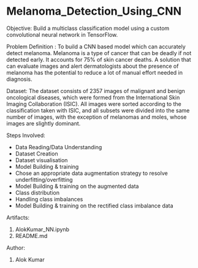 # Melanoma_Detection_Using_CNN


Objective:
Build a multiclass classification model using a custom convolutional neural network in TensorFlow. 

Problem Definition :
To build a CNN based model which can accurately detect melanoma. Melanoma is a type of cancer that can be deadly 
if not detected early. It accounts for 75% of skin cancer deaths. A solution that can evaluate images and alert dermatologists about 
the presence of melanoma has the potential to reduce a lot of manual effort needed in diagnosis.

Dataset:
The dataset consists of 2357 images of malignant and benign oncological diseases, which were formed from the International 
Skin Imaging Collaboration (ISIC). All images were sorted according to the classification taken with ISIC, and all subsets 
were divided into the same number of images, with the exception of melanomas and moles, whose images are slightly dominant.

Steps Involved:
 - Data Reading/Data Understanding
 - Dataset Creation
 - Dataset visualisation
 - Model Building & training 
 - Chose an appropriate data augmentation strategy to resolve underfitting/overfitting 
 - Model Building & training on the augmented data
 - Class distribution
 - Handling class imbalances
 - Model Building & training on the rectified class imbalance data
 

Artifacts:
1. AlokKumar_NN.ipynb
2. README.md


Author:
1. Alok Kumar
